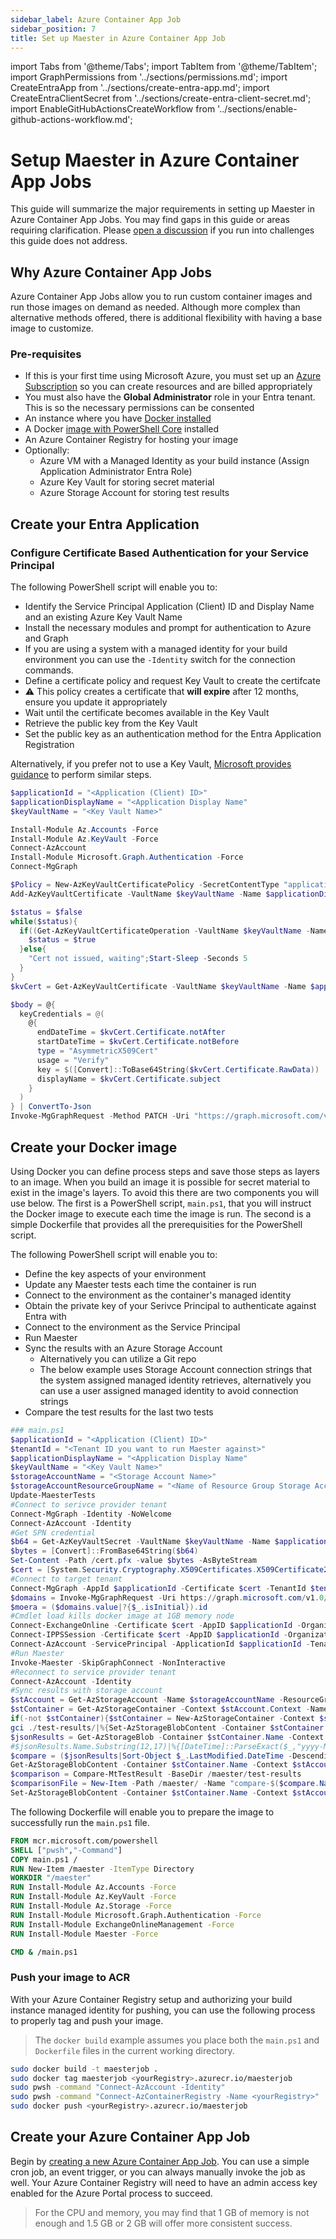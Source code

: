 ```yaml
---
sidebar_label: Azure Container App Job
sidebar_position: 7
title: Set up Maester in Azure Container App Job
---
```


import Tabs from '@theme/Tabs';
import TabItem from '@theme/TabItem';
import GraphPermissions from '../sections/permissions.md';
import CreateEntraApp from '../sections/create-entra-app.md';
import CreateEntraClientSecret from '../sections/create-entra-client-secret.md';
import EnableGitHubActionsCreateWorkflow from '../sections/enable-github-actions-workflow.md';

# <IIcon icon="devicon:azure" height="48" /> Setup Maester in Azure Container App Jobs

This guide will summarize the major requirements in setting up Maester in Azure Container App Jobs. You may find gaps in this guide or areas requiring clarification. Please [open a discussion](https://github.com/maester365/maester/discussions/new/choose) if you run into challenges this guide does not address.

## Why Azure Container App Jobs

Azure Container App Jobs allow you to run custom container images and run those images on demand as needed. Although more complex than alternative methods offered, there is additional flexibility with having a base image to customize.

### Pre-requisites

- If this is your first time using Microsoft Azure, you must set up an [Azure Subscription](https://learn.microsoft.com/azure/cost-management-billing/manage/create-subscription) so you can create resources and are billed appropriately
- You must also have the **Global Administrator** role in your Entra tenant. This is so the necessary permissions can be consented
- An instance where you have [Docker installed](https://github.com/docker/docker-install?tab=readme-ov-file#dockerdocker-install)
- A Docker [image with PowerShell Core](https://learn.microsoft.com/en-us/powershell/scripting/install/powershell-in-docker#using-powershell-in-a-container) installed
- An Azure Container Registry for hosting your image
- Optionally:
  - Azure VM with a Managed Identity as your build instance (Assign Application Administrator Entra Role)
  - Azure Key Vault for storing secret material
  - Azure Storage Account for storing test results

## Create your Entra Application

<CreateEntraApp/>

### Configure Certificate Based Authentication for your Service Principal

The following PowerShell script will enable you to:
- Identify the Service Principal Application (Client) ID and Display Name and an existing Azure Key Vault Name
- Install the necessary modules and prompt for authentication to Azure and Graph
 - If you are using a system with a managed identity for your build environment you can use the `-Identity` switch for the connection commands.
- Define a certificate policy and request Key Vault to create the certifcate
 - ⚠️ This policy creates a certificate that **will expire** after 12 months, ensure you update it appropriately
- Wait until the certificate becomes available in the Key Vault
- Retrieve the public key from the Key Vault
- Set the public key as an authentication method for the Entra Application Registration

Alternatively, if you prefer not to use a Key Vault, [Microsoft provides guidance](https://learn.microsoft.com/en-us/entra/identity-platform/howto-create-self-signed-certificate) to perform similar steps.

```powershell
$applicationId = "<Application (Client) ID>"
$applicationDisplayName = "<Application Display Name"
$keyVaultName = "<Key Vault Name>"

Install-Module Az.Accounts -Force
Install-Module Az.KeyVault -Force
Connect-AzAccount
Install-Module Microsoft.Graph.Authentication -Force
Connect-MgGraph

$Policy = New-AzKeyVaultCertificatePolicy -SecretContentType "application/x-pkcs12" -SubjectName "CN=$applicationDisplayName" -IssuerName "Self" -ValidityInMonths 12 -ReuseKeyOnRenewal
Add-AzKeyVaultCertificate -VaultName $keyVaultName -Name $applicationDisplayName -CertificatePolicy $Policy

$status = $false
while($status){
  if((Get-AzKeyVaultCertificateOperation -VaultName $keyVaultName -Name $applicationDisplayName).Status -eq "completed"){
    $status = $true
  }else{
    "Cert not issued, waiting";Start-Sleep -Seconds 5
  }
}
$kvCert = Get-AzKeyVaultCertificate -VaultName $keyVaultName -Name $applicationDisplayName

$body = @{
  keyCredentials = @(
    @{
      endDateTime = $kvCert.Certificate.notAfter
      startDateTime = $kvCert.Certificate.notBefore
      type = "AsymmetricX509Cert"
      usage = "Verify"
      key = $([Convert]::ToBase64String($kvCert.Certificate.RawData))
      displayName = $kvCert.Certificate.subject
    }
  )
} | ConvertTo-Json
Invoke-MgGraphRequest -Method PATCH -Uri "https://graph.microsoft.com/v1.0/applications(appId='$applicationId')" -Body $body
```

## Create your Docker image

Using Docker you can define process steps and save those steps as layers to an image. When you build an image it is possible for secret material to exist in the image's layers. To avoid this there are two components you will use below. The first is a PowerShell script, `main.ps1`, that you will instruct the Docker image to execute each time the image is run. The second is a simple Dockerfile that provides all the prerequisities for the PowerShell script.

The following PowerShell script will enable you to:
- Define the key aspects of your environment
- Update any Maester tests each time the container is run
- Connect to the environment as the container's managed identity
- Obtain the private key of your Serivce Principal to authenticate against Entra with
- Connect to the environment as the Service Principal
- Run Maester
- Sync the results with an Azure Storage Account
  - Alternatively you can utilize a Git repo
  - The below example uses Storage Account connection strings that the system assigned managed identity retrieves, alternatively you can use a user assigned managed identity to avoid connection strings
- Compare the test results for the last two tests

```powershell
### main.ps1
$applicationId = "<Application (Client) ID>"
$tenantId = "<Tenant ID you want to run Maester against>"
$applicationDisplayName = "<Application Display Name"
$keyVaultName = "<Key Vault Name>"
$storageAccountName = "<Storage Account Name>"
$storageAccountResourceGroupName = "<Name of Resource Group Storage Account exists>"
Update-MaesterTests
#Connect to serivce provider tenant
Connect-MgGraph -Identity -NoWelcome
Connect-AzAccount -Identity
#Get SPN credential
$b64 = Get-AzKeyVaultSecret -VaultName $keyVaultName -Name $applicationDisplayName -AsPlainText
$bytes = [Convert]::FromBase64String($b64)
Set-Content -Path /cert.pfx -value $bytes -AsByteStream
$cert = [System.Security.Cryptography.X509Certificates.X509Certificate2]::new($bytes)
#Connect to target tenant
Connect-MgGraph -AppId $applicationId -Certificate $cert -TenantId $tenantId -NoWelcome
$domains = Invoke-MgGraphRequest -Uri https://graph.microsoft.com/v1.0/domains
$moera = ($domains.value|?{$_.isInitial}).id
#Cmdlet load kills docker image at 1GB memory node
Connect-ExchangeOnline -Certificate $cert -AppID $applicationId -Organization $moera -ShowBanner:$false
Connect-IPPSSession -Certificate $cert -AppID $applicationId -Organization $moera -ShowBanner:$false
Connect-AzAccount -ServicePrincipal -ApplicationId $applicationId -TenantId $tenantId -CertificatePath /cert.pfx
#Run Maester
Invoke-Maester -SkipGraphConnect -NonInteractive
#Reconnect to service provider tenant
Connect-AzAccount -Identity
#Sync results with storage account
$stAccount = Get-AzStorageAccount -Name $storageAccountName -ResourceGroupName $storageAccountResourceGroupName
$stContainer = Get-AzStorageContainer -Context $stAccount.Context -Name $tenantId
if(-not $stContainer){$stContainer = New-AzStorageContainer -Context $stAccount.Context -Name $tenantId}
gci ./test-results/|%{Set-AzStorageBlobContent -Container $stContainer.Name -Context $stAccount.Context -File $_ -Blob $_.Name -Force|Out-Null}
$jsonResults = Get-AzStorageBlob -Container $stContainer.Name -Context $stAccount.Context -Blob "TestResults*.json"
#$jsonResults.Name.Substring(12,17)|%{[DateTime]::ParseExact($_,"yyyy-MM-dd-HHmmss",$null)}
$compare = ($jsonResults|Sort-Object $_.LastModified.DateTime -Descending)[-2]
Get-AzStorageBlobContent -Container $stContainer.Name -Context $stAccount.Context -Blob $compare.Name -Destination /maester/test-results/|Out-Null
$comparison = Compare-MtTestResult -BaseDir /maester/test-results
$comparisonFile = New-Item -Path /maester/ -Name "compare-$($compare.Name)" -Value $($comparison|ConvertTo-Json)
Set-AzStorageBlobContent -Container $stContainer.Name -Context $stAccount.Context -File $comparisonFile -Blob $comparisonFile.Name -Force|Out-Null
```

The following Dockerfile will enable you to prepare the image to successfully run the `main.ps1` file.

```dockerfile
FROM mcr.microsoft.com/powershell
SHELL ["pwsh","-Command"]
COPY main.ps1 /
RUN New-Item /maester -ItemType Directory
WORKDIR "/maester"
RUN Install-Module Az.Accounts -Force
RUN Install-Module Az.KeyVault -Force
RUN Install-Module Az.Storage -Force
RUN Install-Module Microsoft.Graph.Authentication -Force
RUN Install-Module ExchangeOnlineManagement -Force
RUN Install-Module Maester -Force

CMD & /main.ps1
```

### Push your image to ACR

With your Azure Container Registry setup and authorizing your build instance managed identity for pushing, you can use the following process to properly tag and push your image.

> The `docker build` example assumes you place both the `main.ps1` and `Dockerfile` files in the current working directory.

```bash
sudo docker build -t maesterjob .
sudo docker tag maesterjob <yourRegistry>.azurecr.io/maesterjob
sudo pwsh -command "Connect-AzAccount -Identity"
sudo pwsh -command "Connect-AzContainerRegistry -Name <yourRegistry>"
sudo docker push <yourRegistry>.azurecr.io/maesterjob
```

## Create your Azure Container App Job

Begin by [creating a new Azure Container App Job](https://portal.azure.com/#create/Microsoft.ContainerAppJobs). You can use a simple cron job, an event trigger, or you can always manually invoke the job as well. Your Azure Container Registry will need to have an admin access key enabled for the Azure Portal process to succeed.

> For the CPU and memory, you may find that 1 GB of memory is not enough and 1.5 GB or 2 GB will offer more consistent success.
